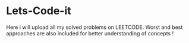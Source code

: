 # Lets-Code-it
Here i will upload all my solved problems on LEETCODE. Worst and best approaches are also included for better understanding of concepts !
